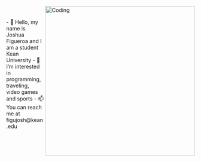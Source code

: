 <img align="right" alt="Coding" width="400" src= "(https://github.com/joshfigs/joshfigs/assets/157768397/d7bdad85-e4f2-4b63-8ae4-d54f73e80c24)\">
<br><br>
- 👋 Hello, my name is Joshua Figueroa and I am a student Kean University
- 👀 I’m interested in programming, traveling, video games and sports                
- 📫 You can reach me at figujosh@kean.edu                        
















<!---
joshfigs/joshfigs is a ✨ special ✨ repository because its `README.md` (this file) appears on your GitHub profile.
You can click the Preview link to take a look at your changes.
--->
